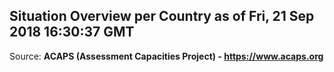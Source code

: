 ## Situation Overview per Country as of Fri, 21 Sep 2018 16:30:37 GMT

Source: **ACAPS (Assessment Capacities Project) - https://www.acaps.org**